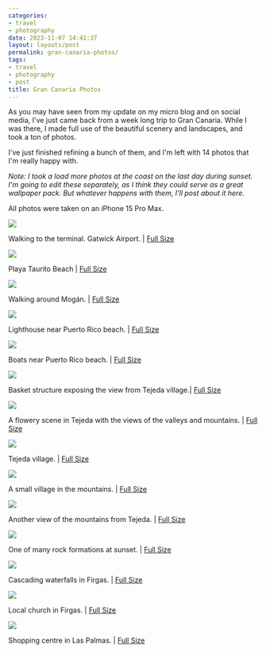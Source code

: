 ```yaml
---
categories:
- travel
- photography
date: 2023-11-07 14:41:37
layout: layouts/post
permalink: gran-canaria-photos/
tags:
- travel
- photography
- post
title: Gran Canaria Photos
---
```


As you may have seen from my update on my micro blog and on social media, I've just came back from a week long trip to Gran Canaria. While I was there, I made full use of the beautiful scenery and landscapes, and took a ton of photos.

I've just finished refining a bunch of them, and I'm left with 14 photos that I'm really happy with.

*Note: I took a load more photos at the coast on the last day during sunset. I'm going to edit these separately, as I think they could serve as a great wallpaper pack. But whatever happens with them, I'll post about it here.*

All photos were taken on an iPhone 15 Pro Max.

[![](https://chrishannah.me/images/2023/11/4-web.jpg)](https://chrishannah.me/images/2023/11/4.jpg)

Walking to the terminal. Gatwick Airport. | [Full Size](https://chrishannah.me/images/2023/11/4.jpg)

[![](https://chrishannah.me/images/2023/11/28-web.jpg)](https://chrishannah.me/images/2023/11/28.jpg)

Playa Taurito Beach | [Full Size](https://chrishannah.me/images/2023/11/28.jpg)

[![](https://chrishannah.me/images/2023/11/43-web.jpg)](https://chrishannah.me/images/2023/11/43.jpg)

Walking around Mogán. | [Full Size](https://chrishannah.me/images/2023/11/43.jpg)

[![](https://chrishannah.me/images/2023/11/50-web.jpg)](https://chrishannah.me/images/2023/11/50.jpg)

Lighthouse near Puerto Rico beach. | [Full Size](https://chrishannah.me/images/2023/11/50.jpg)

[![](https://chrishannah.me/images/2023/11/56-web.jpg)](https://chrishannah.me/images/2023/11/56.jpg)

Boats near Puerto Rico beach. | [Full Size](https://chrishannah.me/images/2023/11/56.jpg)

[![](https://chrishannah.me/images/2023/11/72-web.jpg)](https://chrishannah.me/images/2023/11/72.jpg)

Basket structure exposing the view from Tejeda village.| [Full Size](https://chrishannah.me/images/2023/11/72.jpg)

[![](https://chrishannah.me/images/2023/11/82-web.jpg)](https://chrishannah.me/images/2023/11/82.jpg)

A flowery scene in Tejeda with the views of the valleys and mountains. | [Full Size](https://chrishannah.me/images/2023/11/82.jpg)

[![](https://chrishannah.me/images/2023/11/86-web.jpg)](https://chrishannah.me/images/2023/11/86.jpg)

Tejeda village. | [Full Size](https://chrishannah.me/images/2023/11/86.jpg)

[![](https://chrishannah.me/images/2023/11/110-web.jpg)](https://chrishannah.me/images/2023/11/110.jpg)

A small village in the mountains. | [Full Size](https://chrishannah.me/images/2023/11/113.jpg)

[![](https://chrishannah.me/images/2023/11/114-web.jpg)](https://chrishannah.me/images/2023/11/114.jpg)

Another view of the mountains from Tejeda. | [Full Size](https://chrishannah.me/images/2023/11/114.jpg)

[![](https://chrishannah.me/images/2023/11/120-web.jpg)](https://chrishannah.me/images/2023/11/120.jpg)

One of many rock formations at sunset. | [Full Size](https://chrishannah.me/images/2023/11/120.jpg)

[![](https://chrishannah.me/images/2023/11/133-web.jpg)](https://chrishannah.me/images/2023/11/133.jpg)

Cascading waterfalls in Firgas. | [Full Size](https://chrishannah.me/images/2023/11/133.jpg)

[![](https://chrishannah.me/images/2023/11/148-web.jpg)](https://chrishannah.me/images/2023/11/148.jpg)

Local church in Firgas. | [Full Size](https://chrishannah.me/images/2023/11/148.jpg)

[![](https://chrishannah.me/images/2023/11/154-web.jpg)](https://chrishannah.me/images/2023/11/154.jpg)

Shopping centre in Las Palmas. | [Full Size](https://chrishannah.me/images/2023/11/154.jpg)

